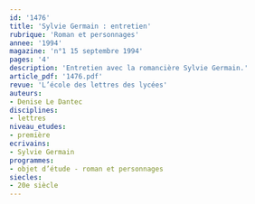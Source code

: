 ```yaml
---
id: '1476'
title: 'Sylvie Germain : entretien'
rubrique: 'Roman et personnages'
annee: '1994'
magazine: 'n°1 15 septembre 1994'
pages: '4'
description: 'Entretien avec la romancière Sylvie Germain.'
article_pdf: '1476.pdf'
revue: 'L’école des lettres des lycées'
auteurs:
- Denise Le Dantec
disciplines:
- lettres
niveau_etudes:
- première
ecrivains:
- Sylvie Germain
programmes:
- objet d’étude - roman et personnages
siecles:
- 20e siècle
---
```

